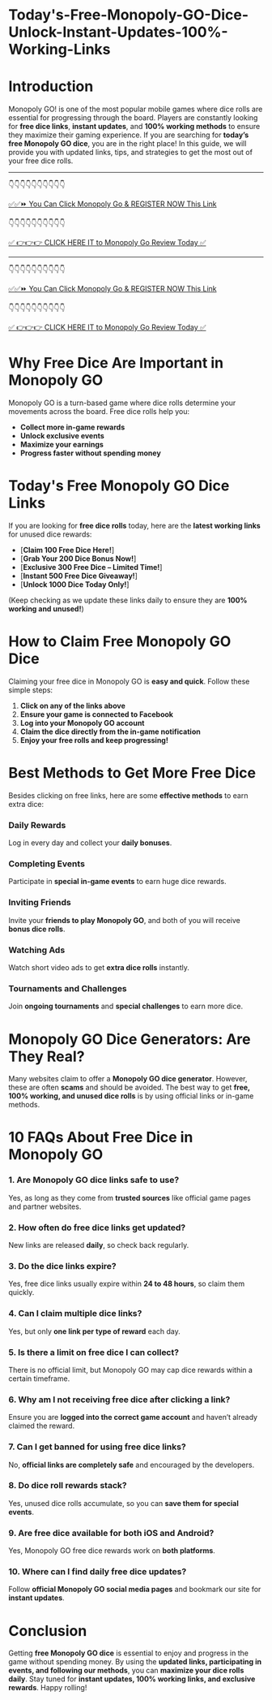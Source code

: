 # Today's-Free-Monopoly-GO-Dice-Unlock-Instant-Updates-100%-Working-Links

# Introduction

Monopoly GO! is one of the most popular mobile games where dice rolls are essential for progressing through the board. Players are constantly looking for **free dice links**, **instant updates**, and **100% working methods** to ensure they maximize their gaming experience. If you are searching for **today’s free Monopoly GO dice**, you are in the right place! In this guide, we will provide you with updated links, tips, and strategies to get the most out of your free dice rolls.

 ---------------------------------------------------------------------------------------
 👇👇👇👇👇👇👇👇👇👇

[✅✅⏩ You Can Click Monopoly Go & REGISTER NOW This Link](https://dmfarid.com/monopoly-go/)

 👇👇👇👇👇👇👇👇👇👇

[✅ 👉👉👉 CLICK HERE IT to Monopoly Go Review  Today ✅](https://dmfarid.com/monopoly-go/)


 ---------------------------------------------------------------------------------------
 👇👇👇👇👇👇👇👇👇👇

[✅✅⏩ You Can Click Monopoly Go & REGISTER NOW This Link](https://dmfarid.com/monopoly-go/)

 👇👇👇👇👇👇👇👇👇👇

[✅ 👉👉👉 CLICK HERE IT to Monopoly Go Review  Today ✅](https://dmfarid.com/monopoly-go/)

# Why Free Dice Are Important in Monopoly GO
Monopoly GO is a turn-based game where dice rolls determine your movements across the board. Free dice rolls help you:
- **Collect more in-game rewards**
- **Unlock exclusive events**
- **Maximize your earnings**
- **Progress faster without spending money**

# Today's Free Monopoly GO Dice Links
If you are looking for **free dice rolls** today, here are the **latest working links** for unused dice rewards:
- [**Claim 100 Free Dice Here!**]
- [**Grab Your 200 Dice Bonus Now!**]
- [**Exclusive 300 Free Dice – Limited Time!**]
- [**Instant 500 Free Dice Giveaway!**]
- [**Unlock 1000 Dice Today Only!**]

(Keep checking as we update these links daily to ensure they are **100% working and unused!**)

# How to Claim Free Monopoly GO Dice
Claiming your free dice in Monopoly GO is **easy and quick**. Follow these simple steps:
1. **Click on any of the links above**
2. **Ensure your game is connected to Facebook**
3. **Log into your Monopoly GO account**
4. **Claim the dice directly from the in-game notification**
5. **Enjoy your free rolls and keep progressing!**

# Best Methods to Get More Free Dice
Besides clicking on free links, here are some **effective methods** to earn extra dice:
### Daily Rewards
Log in every day and collect your **daily bonuses**.

### Completing Events
Participate in **special in-game events** to earn huge dice rewards.

### Inviting Friends
Invite your **friends to play Monopoly GO**, and both of you will receive **bonus dice rolls**.

### Watching Ads
Watch short video ads to get **extra dice rolls** instantly.

### Tournaments and Challenges
Join **ongoing tournaments** and **special challenges** to earn more dice.

# Monopoly GO Dice Generators: Are They Real?
Many websites claim to offer a **Monopoly GO dice generator**. However, these are often **scams** and should be avoided. The best way to get **free, 100% working, and unused dice rolls** is by using official links or in-game methods.

# 10 FAQs About Free Dice in Monopoly GO
### 1. Are Monopoly GO dice links safe to use?
Yes, as long as they come from **trusted sources** like official game pages and partner websites.

### 2. How often do free dice links get updated?
New links are released **daily**, so check back regularly.

### 3. Do the dice links expire?
Yes, free dice links usually expire within **24 to 48 hours**, so claim them quickly.

### 4. Can I claim multiple dice links?
Yes, but only **one link per type of reward** each day.

### 5. Is there a limit on free dice I can collect?
There is no official limit, but Monopoly GO may cap dice rewards within a certain timeframe.

### 6. Why am I not receiving free dice after clicking a link?
Ensure you are **logged into the correct game account** and haven’t already claimed the reward.

### 7. Can I get banned for using free dice links?
No, **official links are completely safe** and encouraged by the developers.

### 8. Do dice roll rewards stack?
Yes, unused dice rolls accumulate, so you can **save them for special events**.

### 9. Are free dice available for both iOS and Android?
Yes, Monopoly GO free dice rewards work on **both platforms**.

### 10. Where can I find daily free dice updates?
Follow **official Monopoly GO social media pages** and bookmark our site for **instant updates**.

# Conclusion

Getting **free Monopoly GO dice** is essential to enjoy and progress in the game without spending money. By using the **updated links, participating in events, and following our methods**, you can **maximize your dice rolls daily**. Stay tuned for **instant updates, 100% working links, and exclusive rewards**. Happy rolling!

